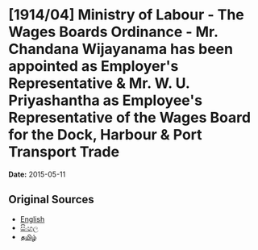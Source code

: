 # [1914/04] Ministry of Labour - The Wages Boards Ordinance - Mr. Chandana Wijayanama has been appointed as Employer's Representative & Mr. W. U. Priyashantha as Employee's Representative of the Wages Board for the Dock, Harbour & Port Transport Trade

**Date:** 2015-05-11

## Original Sources

- [English](https://documents.gov.lk/view/extra-gazettes/2015/5/1914-04_E.pdf)
- [සිංහල](https://documents.gov.lk/view/extra-gazettes/2015/5/1914-04_S.pdf)
- [தமிழ்](https://documents.gov.lk/view/extra-gazettes/2015/5/1914-04_T.pdf)
